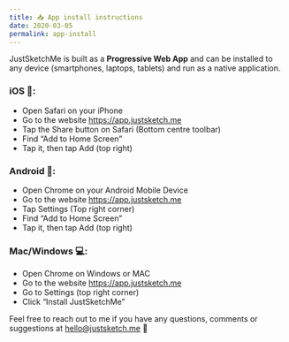 ```yaml
---
title: 📥 App install instructions
date: 2020-03-05
permalink: app-install
---
```


JustSketchMe is built as a **Progressive Web App** and can be installed to any device (smartphones, laptops, tablets) and run as a native application.

### iOS 📲:
- Open Safari on your iPhone
- Go to the website https://app.justsketch.me
- Tap the Share button on Safari (Bottom centre toolbar)
- Find “Add to Home Screen”
- Tap it, then tap Add (top right)

### Android 📲:
- Open Chrome on your Android Mobile Device
- Go to the website https://app.justsketch.me
- Tap Settings (Top right corner)
- Find “Add to Home Screen”
- Tap it, then tap Add (top right)

### Mac/Windows 💻:
- Open Chrome on Windows or MAC
- Go to the website https://app.justsketch.me
- Go to Settings (top right corner)
- Click “Install JustSketchMe”

Feel free to reach out to me if you have any questions, comments or suggestions at [hello@justsketch.me](mailto:hello@justsketch.me) 💌
